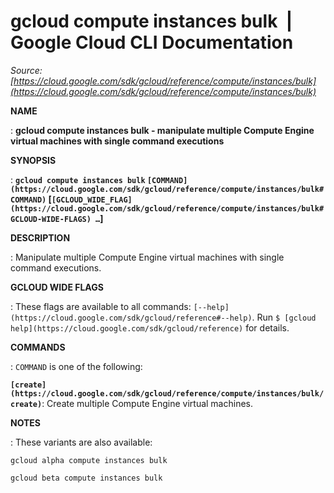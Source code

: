 # gcloud compute instances bulk  |  Google Cloud CLI Documentation

*Source: [https://cloud.google.com/sdk/gcloud/reference/compute/instances/bulk](https://cloud.google.com/sdk/gcloud/reference/compute/instances/bulk)*

**NAME**

: **gcloud compute instances bulk - manipulate multiple Compute Engine virtual machines with single command executions**

**SYNOPSIS**

: **`gcloud compute instances bulk` `[COMMAND](https://cloud.google.com/sdk/gcloud/reference/compute/instances/bulk#COMMAND)` [`[GCLOUD_WIDE_FLAG](https://cloud.google.com/sdk/gcloud/reference/compute/instances/bulk#GCLOUD-WIDE-FLAGS) …`]**

**DESCRIPTION**

: Manipulate multiple Compute Engine virtual machines with single command
executions.

**GCLOUD WIDE FLAGS**

: These flags are available to all commands: `[--help](https://cloud.google.com/sdk/gcloud/reference#--help)`.
Run `$ [gcloud help](https://cloud.google.com/sdk/gcloud/reference)` for details.

**COMMANDS**

: ``COMMAND`` is one of the following:

**`[create](https://cloud.google.com/sdk/gcloud/reference/compute/instances/bulk/create)`**:
Create multiple Compute Engine virtual machines.

**NOTES**

: These variants are also available:

```
gcloud alpha compute instances bulk
```

```
gcloud beta compute instances bulk
```